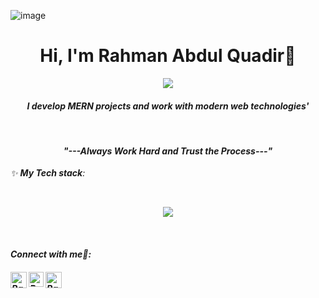 ![image](https://user-images.githubusercontent.com/88615014/209163373-cf20e012-2460-4d88-b216-293855f1f459.png)


<h1 align="center">Hi, I'm Rahman Abdul Quadir👋</h1>
<p align="center">
  <a><img src="https://readme-typing-svg.herokuapp.com?lines=Mern+Stack+Developer;Frontend+Developer;Guy+-+who+-+loves+-+coffee+.+tsx;<+But+Loves+To+Code+More+/+>&center=true&width=500&height=50"></a>
</p>

  <em>
    <h4 align="center">I develop MERN projects and work with modern web technologies'</h4>
  <br>
  <h4 align="center"><i>"---Always Work Hard and Trust the Process---"</i></h4>
</p>


✨ <b>My Tech stack</b>:

   <br>
<p align="center">
<img src="https://skillicons.dev/icons?i=react,redux,next,js,typescript,tailwind,mongo,firebase,express,nodejs,vite,html,css,vscode,github">
</p>
<br>
<h4> Connect with me🤝: <h4>
  </hr>

  <a href="mailto:rahmanaq777@gmail.com">
    <img align="left" alt="Rahman Abdul Quadir| Gmail" width="26px" src="https://www.vectorlogo.zone/logos/gmail/gmail-icon.svg" />
  </a>
  <a href="https://www.linkedin.com/in/rahman-abdul-quadir-529a46246/">
    <img align="left" alt="Rahman Abdul Quadir| LinkedIn" width="24px" src="https://raw.githubusercontent.com/detain/svg-logos/07e36b4aa0691f3015886624395e083395e528c5/svg/l/linkedin-icon-2.svg" />
  </a>
   <a href="https://web.facebook.com/profile.php?id=100004609158860">
    <img align="left" alt="Rahman Abdul Quadir| Github" width="26px" src="https://www.vectorlogo.zone/logos/facebook/facebook-tile.svg" />
  </a>
  
  <br>
    </hr>
</div>


